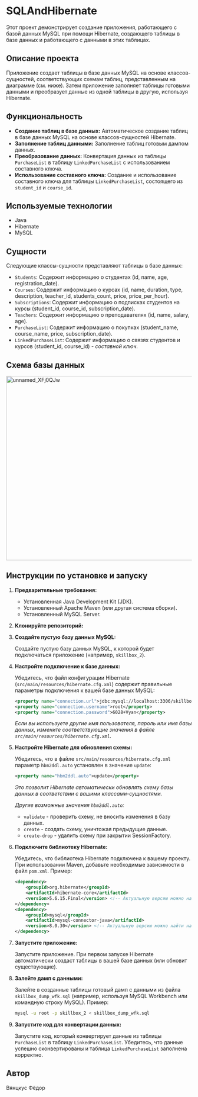 # SQLAndHibernate

Этот проект демонстрирует создание приложения, работающего с базой данных MySQL при помощи Hibernate, создающего таблицы в базе данных и работающего с данными в этих таблицах.

## Описание проекта

Приложение создает таблицы в базе данных MySQL на основе классов-сущностей, соответствующих схемам таблиц, представленным на диаграмме (см. ниже). Затем приложение заполняет таблицы готовыми данными и преобразует данные из одной таблицы в другую, используя Hibernate.

## Функциональность

*   **Создание таблиц в базе данных:** Автоматическое создание таблиц в базе данных MySQL на основе классов-сущностей Hibernate.
*   **Заполнение таблиц данными:** Заполнение таблиц готовым дампом данных.
*   **Преобразование данных:** Конвертация данных из таблицы `PurchaseList` в таблицу `LinkedPurchaseList` с использованием составного ключа.
*   **Использование составного ключа:** Создание и использование составного ключа для таблицы `LinkedPurchaseList`, состоящего из `student_id` и `course_id`.

## Используемые технологии

*   Java
*   Hibernate
*   MySQL

## Сущности

Следующие классы-сущности представляют таблицы в базе данных:

*   `Students`: Содержит информацию о студентах (id, name, age, registration_date).
*   `Courses`: Содержит информацию о курсах (id, name, duration, type, description, teacher_id, students_count, price, price_per_hour).
*   `Subscriptions`: Содержит информацию о подписках студентов на курсы (student_id, course_id, subscription_date).
*   `Teachers`: Содержит информацию о преподавателях (id, name, salary, age).
*   `PurchaseList`: Содержит информацию о покупках (student_name, course_name, price, subscription_date).
*   `LinkedPurchaseList`: Содержит информацию о связях студентов и курсов (student_id, course_id) - *составной ключ*.

## Схема базы данных

<img width="1600" height="498" alt="unnamed_XFj0QJw" src="https://github.com/user-attachments/assets/33e1d27f-bc59-4936-ac8d-d18aced7e58f" />


## Инструкции по установке и запуску

1.  **Предварительные требования:**
    *   Установленная Java Development Kit (JDK).
    *   Установленный Apache Maven (или другая система сборки).
    *   Установленный MySQL Server.

2.  **Клонируйте репозиторий:**

3.  **Создайте пустую базу данных MySQL:**

    Создайте пустую базу данных MySQL, к которой будет подключаться приложение (например, `skillbox_2`).

4.  **Настройте подключение к базе данных:**

    Убедитесь, что файл конфигурации Hibernate (`src/main/resources/hibernate.cfg.xml`) содержит правильные параметры подключения к вашей базе данных MySQL:

    ```xml
    <property name="connection.url">jdbc:mysql://localhost:3306/skillbox_2?useSSL=false</property>
    <property name="connection.username">root</property>
    <property name="connection.password">6028+Vyan</property>
    ```

    *Если вы используете другие имя пользователя, пароль или имя базы данных, измените соответствующие значения в файле `src/main/resources/hibernate.cfg.xml`.*

5.  **Настройте Hibernate для обновления схемы:**

    Убедитесь, что в файле `src/main/resources/hibernate.cfg.xml` параметр `hbm2ddl.auto` установлен в значение `update`:

    ```xml
    <property name="hbm2ddl.auto">update</property>
    ```

    *Это позволит Hibernate автоматически обновлять схему базы данных в соответствии с вашими классами-сущностями.*

    *Другие возможные значения `hbm2ddl.auto`:*
    *   `validate` - проверить схему, не вносить изменения в базу данных.
    *   `create` - создать схему, уничтожая предыдущие данные.
    *   `create-drop` - удалить схему при закрытии SessionFactory.

6.  **Подключите библиотеку Hibernate:**

    Убедитесь, что библиотека Hibernate подключена к вашему проекту. При использовании Maven, добавьте необходимые зависимости в файл `pom.xml`. Пример:

    ```xml
    <dependency>
        <groupId>org.hibernate</groupId>
        <artifactId>hibernate-core</artifactId>
        <version>5.6.15.Final</version> <!-- Актуальную версию можно найти на сайте Hibernate -->
    </dependency>
    <dependency>
        <groupId>mysql</groupId>
        <artifactId>mysql-connector-java</artifactId>
        <version>8.0.30</version> <!-- Актуальную версию можно найти на сайте MySQL Connector -->
    </dependency>
    ```

7.  **Запустите приложение:**

    Запустите приложение. При первом запуске Hibernate автоматически создаст таблицы в вашей базе данных (или обновит существующие).

8.  **Залейте дамп с данными:**

    Залейте в созданные таблицы готовый дамп с данными из файла `skillbox_dump_wfk.sql` (например, используя MySQL Workbench или командную строку MySQL).  Пример:

    ```bash
    mysql -u root -p skillbox_2 < skillbox_dump_wfk.sql
    ```

9.  **Запустите код для конвертации данных:**

    Запустите код, который конвертирует данные из таблицы `PurchaseList` в таблицу `LinkedPurchaseList`. Убедитесь, что данные успешно сконвертированы и таблица `LinkedPurchaseList` заполнена корректно.

## Автор

Вянцкус Фёдор
